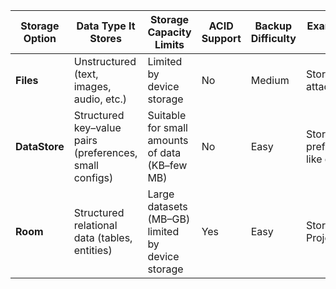 | Storage Option | Data Type It Stores      | Storage Capacity Limits      | ACID Support | Backup Difficulty | Example from App |
|----------------|--------------------------|--------------------------------|--------------|-------------------|------------------|
| **Files**      | Unstructured (text, images, audio, etc.) | Limited by device storage | No           | Medium            | Store image attachments |
| **DataStore**  | Structured key–value pairs (preferences, small configs) | Suitable for small amounts of data (KB–few MB) | No           | Easy              | Store user preferences like dark mode |
| **Room**       | Structured relational data (tables, entities) | Large datasets (MB–GB) limited by device storage | Yes          | Easy              | Store Projects/Tasks |
